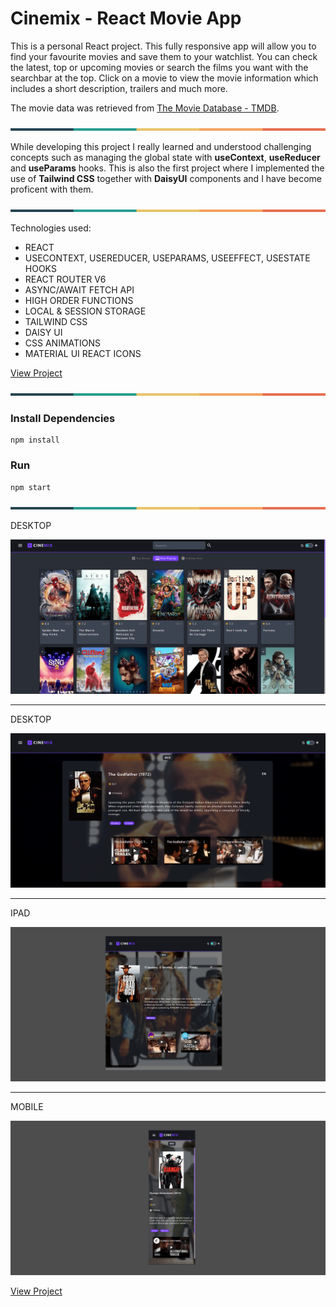 # Cinemix - React Movie App

This is a personal React project. This fully responsive app will allow you to find your favourite movies and save them to your watchlist. You can check the latest, top or upcoming movies or search the films you want with the searchbar at the top.
Click on a movie to view the movie information which includes a short description, trailers and much more.

The movie data was retrieved from [The Movie Database - TMDB](https://www.themoviedb.org/).

![This is an image](https://raw.githubusercontent.com/philipHinch/underline/main/underline.png)

While developing this project I really learned and understood challenging concepts such as managing the global state with **useContext**, **useReducer** and **useParams** hooks.
This is also the first project where I implemented the use of **Tailwind CSS** together with **DaisyUI** components and I have become proficent with them. 

![This is an image](https://raw.githubusercontent.com/philipHinch/underline/main/underline.png)

Technologies used:

- REACT
- USECONTEXT, USEREDUCER, USEPARAMS, USEEFFECT, USESTATE HOOKS
- REACT ROUTER V6
- ASYNC/AWAIT FETCH API
- HIGH ORDER FUNCTIONS
- LOCAL & SESSION STORAGE
- TAILWIND CSS
- DAISY UI
- CSS ANIMATIONS
- MATERIAL UI REACT ICONS

[View Project](https://cinemix-movies-app.vercel.app/)

![This is an image](https://raw.githubusercontent.com/philipHinch/underline/main/underline.png)

### Install Dependencies

```
npm install
```

### Run

```
npm start
```

![This is an image](https://raw.githubusercontent.com/philipHinch/underline/main/underline.png)

DESKTOP

![This is an image](/src/assets/cinemixpreview1.png)

---

DESKTOP

![This is an image](/src/assets/cinemixpreview2.png)

---

IPAD

![This is an image](/src/assets/cinemixpreview3.png)


---

MOBILE

![This is an image](/src/assets/cinemixpreview4.png)

[View Project](https://cinemix-movies-app.vercel.app/)






